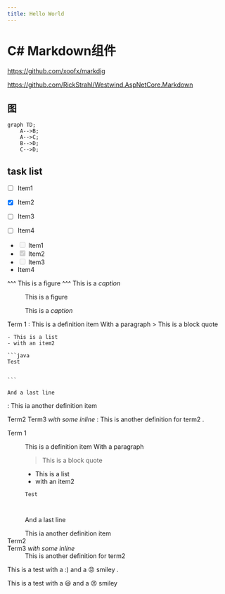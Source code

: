 ```yaml
---
title: Hello World
---
```


# C# Markdown组件

https://github.com/xoofx/markdig

https://github.com/RickStrahl/Westwind.AspNetCore.Markdown


## 图
```mermaid
graph TD;
    A-->B;
    A-->C;
    B-->D;
    C-->D;
```

## task list

- [ ] Item1
- [x] Item2
- [ ] Item3
- [ ] Item4



<ul class="contains-task-list">
<li class="task-list-item"><input disabled="disabled" type="checkbox" /> Item1</li>
<li class="task-list-item"><input disabled="disabled" type="checkbox" checked="checked" /> Item2</li>
<li class="task-list-item"><input disabled="disabled" type="checkbox" /> Item3</li>
<li>Item4</li>
</ul>


^^^
This is a figure
^^^ This is a *caption*

<figure>
<p>This is a figure</p>
<figcaption>This is a <em>caption</em></figcaption>
</figure>



Term 1
:   This is a definition item
    With a paragraph
    > This is a block quote

    - This is a list
    - with an item2

    ```java
    Test


    ```

    And a last line
:   This ia another definition item

Term2
Term3 *with some inline*
:   This is another definition for term2
.
<dl>
<dt>Term 1</dt>
<dd><p>This is a definition item
With a paragraph</p>
<blockquote>
<p>This is a block quote</p>
</blockquote>
<ul>
<li>This is a list</li>
<li>with an item2</li>
</ul>
<pre><code class="language-java">Test


</code></pre>
<p>And a last line</p>
</dd>
<dd>This ia another definition item</dd>
<dt>Term2</dt>
<dt>Term3 <em>with some inline</em></dt>
<dd>This is another definition for term2</dd>
</dl>


This is a test with a :) and a :angry: smiley
.
<p>This is a test with a 😃 and a 😠 smiley</p>
